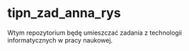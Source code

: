 # tipn_zad_anna_rys
Wtym repozytorium będę umieszczać zadania z technologii informatycznych w pracy naukowej.
